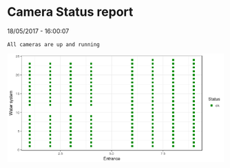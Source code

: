 Camera Status report
================
18/05/2017 - 16:00:07

    All cameras are up and running

![](camreport_files/figure-markdown_github/unnamed-chunk-2-1.png)
